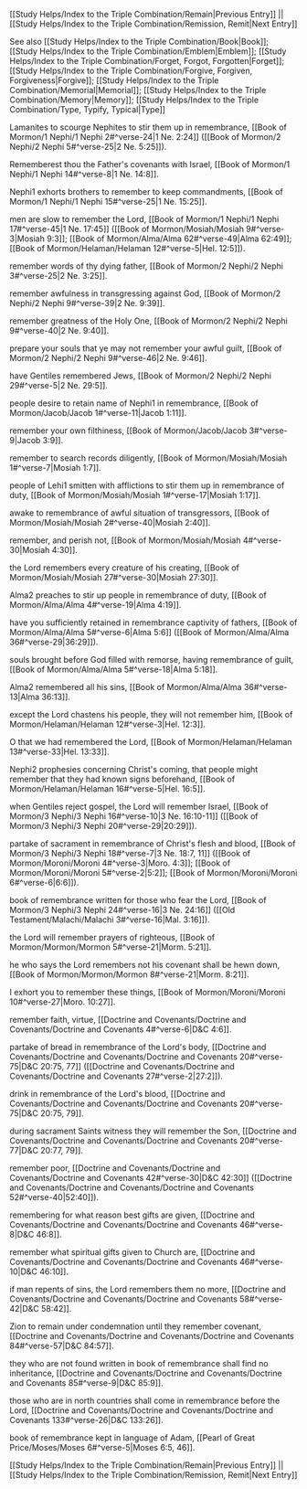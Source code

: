 [[Study Helps/Index to the Triple Combination/Remain|Previous Entry]]  ||  [[Study Helps/Index to the Triple Combination/Remission, Remit|Next Entry]]

 See also [[Study Helps/Index to the Triple Combination/Book|Book]]; [[Study Helps/Index to the Triple Combination/Emblem|Emblem]]; [[Study Helps/Index to the Triple Combination/Forget, Forgot, Forgotten|Forget]]; [[Study Helps/Index to the Triple Combination/Forgive, Forgiven, Forgiveness|Forgive]]; [[Study Helps/Index to the Triple Combination/Memorial|Memorial]]; [[Study Helps/Index to the Triple Combination/Memory|Memory]]; [[Study Helps/Index to the Triple Combination/Type, Typify, Typical|Type]]

 Lamanites to scourge Nephites to stir them up in remembrance, [[Book of Mormon/1 Nephi/1 Nephi 2#^verse-24|1 Ne. 2:24]] ([[Book of Mormon/2 Nephi/2 Nephi 5#^verse-25|2 Ne. 5:25]]).

 Rememberest thou the Father's covenants with Israel, [[Book of Mormon/1 Nephi/1 Nephi 14#^verse-8|1 Ne. 14:8]].

 Nephi1 exhorts brothers to remember to keep commandments, [[Book of Mormon/1 Nephi/1 Nephi 15#^verse-25|1 Ne. 15:25]].

 men are slow to remember the Lord, [[Book of Mormon/1 Nephi/1 Nephi 17#^verse-45|1 Ne. 17:45]] ([[Book of Mormon/Mosiah/Mosiah 9#^verse-3|Mosiah 9:3]]; [[Book of Mormon/Alma/Alma 62#^verse-49|Alma 62:49]]; [[Book of Mormon/Helaman/Helaman 12#^verse-5|Hel. 12:5]]).

 remember words of thy dying father, [[Book of Mormon/2 Nephi/2 Nephi 3#^verse-25|2 Ne. 3:25]].

 remember awfulness in transgressing against God, [[Book of Mormon/2 Nephi/2 Nephi 9#^verse-39|2 Ne. 9:39]].

 remember greatness of the Holy One, [[Book of Mormon/2 Nephi/2 Nephi 9#^verse-40|2 Ne. 9:40]].

 prepare your souls that ye may not remember your awful guilt, [[Book of Mormon/2 Nephi/2 Nephi 9#^verse-46|2 Ne. 9:46]].

 have Gentiles remembered Jews, [[Book of Mormon/2 Nephi/2 Nephi 29#^verse-5|2 Ne. 29:5]].

 people desire to retain name of Nephi1 in remembrance, [[Book of Mormon/Jacob/Jacob 1#^verse-11|Jacob 1:11]].

 remember your own filthiness, [[Book of Mormon/Jacob/Jacob 3#^verse-9|Jacob 3:9]].

 remember to search records diligently, [[Book of Mormon/Mosiah/Mosiah 1#^verse-7|Mosiah 1:7]].

 people of Lehi1 smitten with afflictions to stir them up in remembrance of duty, [[Book of Mormon/Mosiah/Mosiah 1#^verse-17|Mosiah 1:17]].

 awake to remembrance of awful situation of transgressors, [[Book of Mormon/Mosiah/Mosiah 2#^verse-40|Mosiah 2:40]].

 remember, and perish not, [[Book of Mormon/Mosiah/Mosiah 4#^verse-30|Mosiah 4:30]].

 the Lord remembers every creature of his creating, [[Book of Mormon/Mosiah/Mosiah 27#^verse-30|Mosiah 27:30]].

 Alma2 preaches to stir up people in remembrance of duty, [[Book of Mormon/Alma/Alma 4#^verse-19|Alma 4:19]].

 have you sufficiently retained in remembrance captivity of fathers, [[Book of Mormon/Alma/Alma 5#^verse-6|Alma 5:6]] ([[Book of Mormon/Alma/Alma 36#^verse-29|36:29]]).

 souls brought before God filled with remorse, having remembrance of guilt, [[Book of Mormon/Alma/Alma 5#^verse-18|Alma 5:18]].

 Alma2 remembered all his sins, [[Book of Mormon/Alma/Alma 36#^verse-13|Alma 36:13]].

 except the Lord chastens his people, they will not remember him, [[Book of Mormon/Helaman/Helaman 12#^verse-3|Hel. 12:3]].

 O that we had remembered the Lord, [[Book of Mormon/Helaman/Helaman 13#^verse-33|Hel. 13:33]].

 Nephi2 prophesies concerning Christ's coming, that people might remember that they had known signs beforehand, [[Book of Mormon/Helaman/Helaman 16#^verse-5|Hel. 16:5]].

 when Gentiles reject gospel, the Lord will remember Israel, [[Book of Mormon/3 Nephi/3 Nephi 16#^verse-10|3 Ne. 16:10-11]] ([[Book of Mormon/3 Nephi/3 Nephi 20#^verse-29|20:29]]).

 partake of sacrament in remembrance of Christ's flesh and blood, [[Book of Mormon/3 Nephi/3 Nephi 18#^verse-7|3 Ne. 18:7, 11]] ([[Book of Mormon/Moroni/Moroni 4#^verse-3|Moro. 4:3]]; [[Book of Mormon/Moroni/Moroni 5#^verse-2|5:2]]; [[Book of Mormon/Moroni/Moroni 6#^verse-6|6:6]]).

 book of remembrance written for those who fear the Lord, [[Book of Mormon/3 Nephi/3 Nephi 24#^verse-16|3 Ne. 24:16]] ([[Old Testament/Malachi/Malachi 3#^verse-16|Mal. 3:16]]).

 the Lord will remember prayers of righteous, [[Book of Mormon/Mormon/Mormon 5#^verse-21|Morm. 5:21]].

 he who says the Lord remembers not his covenant shall be hewn down, [[Book of Mormon/Mormon/Mormon 8#^verse-21|Morm. 8:21]].

 I exhort you to remember these things, [[Book of Mormon/Moroni/Moroni 10#^verse-27|Moro. 10:27]].

 remember faith, virtue, [[Doctrine and Covenants/Doctrine and Covenants/Doctrine and Covenants 4#^verse-6|D&C 4:6]].

 partake of bread in remembrance of the Lord's body, [[Doctrine and Covenants/Doctrine and Covenants/Doctrine and Covenants 20#^verse-75|D&C 20:75, 77]] ([[Doctrine and Covenants/Doctrine and Covenants/Doctrine and Covenants 27#^verse-2|27:2]]).

 drink in remembrance of the Lord's blood, [[Doctrine and Covenants/Doctrine and Covenants/Doctrine and Covenants 20#^verse-75|D&C 20:75, 79]].

 during sacrament Saints witness they will remember the Son, [[Doctrine and Covenants/Doctrine and Covenants/Doctrine and Covenants 20#^verse-77|D&C 20:77, 79]].

 remember poor, [[Doctrine and Covenants/Doctrine and Covenants/Doctrine and Covenants 42#^verse-30|D&C 42:30]] ([[Doctrine and Covenants/Doctrine and Covenants/Doctrine and Covenants 52#^verse-40|52:40]]).

 remembering for what reason best gifts are given, [[Doctrine and Covenants/Doctrine and Covenants/Doctrine and Covenants 46#^verse-8|D&C 46:8]].

 remember what spiritual gifts given to Church are, [[Doctrine and Covenants/Doctrine and Covenants/Doctrine and Covenants 46#^verse-10|D&C 46:10]].

 if man repents of sins, the Lord remembers them no more, [[Doctrine and Covenants/Doctrine and Covenants/Doctrine and Covenants 58#^verse-42|D&C 58:42]].

 Zion to remain under condemnation until they remember covenant, [[Doctrine and Covenants/Doctrine and Covenants/Doctrine and Covenants 84#^verse-57|D&C 84:57]].

 they who are not found written in book of remembrance shall find no inheritance, [[Doctrine and Covenants/Doctrine and Covenants/Doctrine and Covenants 85#^verse-9|D&C 85:9]].

 those who are in north countries shall come in remembrance before the Lord, [[Doctrine and Covenants/Doctrine and Covenants/Doctrine and Covenants 133#^verse-26|D&C 133:26]].

 book of remembrance kept in language of Adam, [[Pearl of Great Price/Moses/Moses 6#^verse-5|Moses 6:5, 46]].

[[Study Helps/Index to the Triple Combination/Remain|Previous Entry]]  ||  [[Study Helps/Index to the Triple Combination/Remission, Remit|Next Entry]]